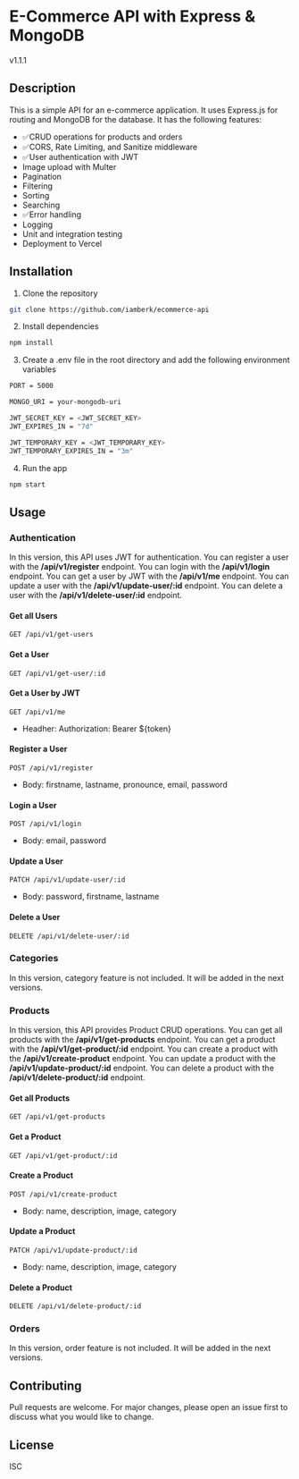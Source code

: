 # E-Commerce API with Express & MongoDB

v1.1.1

## Description

This is a simple API for an e-commerce application. It uses Express.js for routing and MongoDB for the database. It has the following features:
- ✅CRUD operations for products and orders
- ✅CORS, Rate Limiting, and Sanitize middleware
- ✅User authentication with JWT
- Image upload with Multer 
- Pagination
- Filtering
- Sorting
- Searching
- ✅Error handling
- Logging
- Unit and integration testing 
- Deployment to Vercel

## Installation

1. Clone the repository

```bash
git clone https://github.com/iamberk/ecommerce-api
```

2. Install dependencies

```bash
npm install
```

3. Create a .env file in the root directory and add the following environment variables

```bash
PORT = 5000

MONGO_URI = your-mongodb-uri

JWT_SECRET_KEY = <JWT_SECRET_KEY>
JWT_EXPIRES_IN = "7d"

JWT_TEMPORARY_KEY = <JWT_TEMPORARY_KEY>
JWT_TEMPORARY_EXPIRES_IN = "3m"
```

4. Run the app

```bash
npm start
```

## Usage

### Authentication

In this version, this API uses JWT for authentication. You can register a user with the **/api/v1/register** endpoint. You can login with the **/api/v1/login** endpoint. You can get a user by JWT with the **/api/v1/me** endpoint. You can update a user with the **/api/v1/update-user/:id** endpoint. You can delete a user with the **/api/v1/delete-user/:id** endpoint.

#### Get all Users

```http
GET /api/v1/get-users
```

#### Get a User

```http
GET /api/v1/get-user/:id
```

#### Get a User by JWT

```http
GET /api/v1/me
```

- Headher: Authorization: Bearer ${token}

#### Register a User

```http
POST /api/v1/register
```

- Body: firstname, lastname, pronounce, email, password

#### Login a User

```http
POST /api/v1/login
```

- Body: email, password

#### Update a User

```http
PATCH /api/v1/update-user/:id
```
- Body: password, firstname, lastname

#### Delete a User

```http
DELETE /api/v1/delete-user/:id
```

### Categories

In this version, category feature is not included. It will be added in the next versions.

### Products

In this version, this API provides Product CRUD operations. You can get all products with the **/api/v1/get-products** endpoint. You can get a product with the **/api/v1/get-product/:id** endpoint. You can create a product with the **/api/v1/create-product** endpoint. You can update a product with the **/api/v1/update-product/:id** endpoint. You can delete a product with the **/api/v1/delete-product/:id** endpoint.

#### Get all Products

```http
GET /api/v1/get-products
```

#### Get a Product

```http
GET /api/v1/get-product/:id
```

#### Create a Product

```http
POST /api/v1/create-product
```
- Body: name, description, image, category

#### Update a Product

```http
PATCH /api/v1/update-product/:id
```
- Body: name, description, image, category

#### Delete a Product

```http
DELETE /api/v1/delete-product/:id
```

### Orders

In this version, order feature is not included. It will be added in the next versions.

## Contributing

Pull requests are welcome. For major changes, please open an issue first to discuss what you would like to change.

## License

ISC